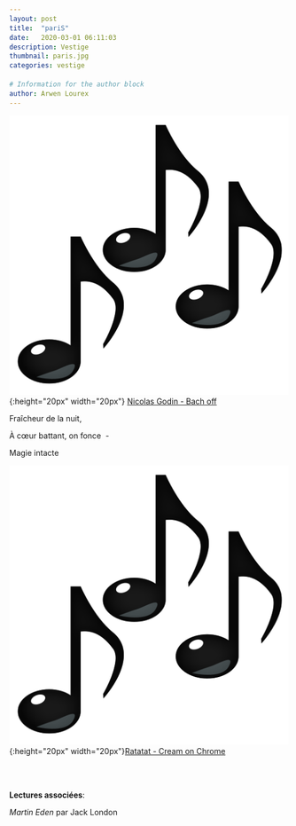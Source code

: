 ```yaml
---
layout: post
title:  "pariS"
date:   2020-03-01 06:11:03
description: Vestige
thumbnail: paris.jpg
categories: vestige

# Information for the author block
author: Arwen Lourex
---
```





![](/assets/img/notes.png){:height="20px" width="20px"} [Nicolas Godin - Bach off][link1] 


Fraîcheur de la nuit,

À cœur battant, on fonce  -

Magie intacte 

![](/assets/img/notes.png){:height="20px" width="20px"}[Ratatat - Cream on Chrome][link2] 

[link1]: https://www.youtube.com/watch?v=3LiW6OKHLaU
[link2]: https://www.youtube.com/watch?v=xlcywgEMuGI

<br/>
<br/>

**Lectures associées**: 

_Martin Eden_ par Jack London 



